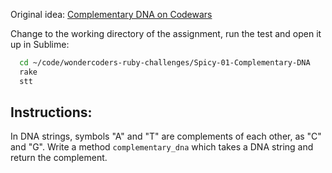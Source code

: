Original idea: [Complementary DNA on Codewars](http://www.codewars.com/kata/complementary-dna)

Change to the working directory of the assignment, run the test and open it up in Sublime:

```bash
  cd ~/code/wondercoders-ruby-challenges/Spicy-01-Complementary-DNA
  rake
  stt
```

## Instructions:

In DNA strings, symbols "A" and "T" are complements of each other, as "C" and "G".
Write a method `complementary_dna` which takes a DNA string and return the complement.
